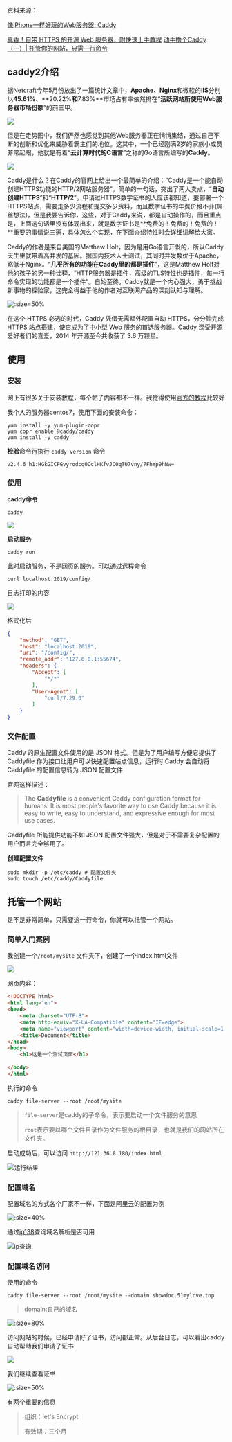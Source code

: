 资料来源：<br/>

[像iPhone一样好玩的Web服务器: Caddy](https://www.jianshu.com/p/85600cdc38d4)

[真香！自带 HTTPS 的开源 Web 服务器，附快速上手教程](https://www.toutiao.com/article/7064892846268006924/?tt_from=weixin&utm_campaign=client_share&wxshare_count=1%C3%97tamp=1646577448&app=news_article&utm_source=weixin&utm_medium=toutiao_android&use_new_style=1&req_id=202203062237270101581490430A99BE81&share_token=592cc100-113d-438b-9da7-fffac6f914e9&group_id=7064892846268006924)
[动手撸个Caddy（一）| 托管你的网站，只需一行命令](https://www.flysnow.org/2021/06/28/caddy-in-action-getting-started.html)

## caddy2介绍

据Netcraft今年5月份放出了一篇统计文章中，**Apache**、**Nginx**和微软的**IIS**分别以**45.61%**、**20.22%**和**7.83%**市场占有率依然排在“**活跃网站所使用Web服务器市场份额**”的前三甲。

![](large/e6c9d24ely1h1h5h2608oj20hf09mdgk.jpg)

但是在走势图中，我们俨然也感觉到其他Web服务器正在悄悄集结，通过自己不断的创新和优化来威胁着霸主们的地位。这其中，一个已经刚满2岁的家族小成员非常起眼，他就是有着“**云计算时代的C语言**”之称的Go语言所编写的**Caddy**。

![](https://tva1.sinaimg.cn/large/e6c9d24ely1h1h669gqbvj208c03oglo.jpg)

Caddy是什么？在Caddy的官网上给出一个最简单的介绍：“Caddy是一个能自动创建HTTPS功能的HTTP/2网站服务器”。简单的一句话，突出了两大卖点，“**自动创建HTTPS**”和“**HTTP/2**”。申请过HTTPS数字证书的人应该都知道，要部署一个HTTPS站点，需要走多少流程和提交多少资料，而且数字证书的年费价格不菲(屌丝想法)，但是我要告诉你，这些，对于Caddy来说，都是自动操作的，而且重点是，上面这句话里没有体现出来，就是数字证书是**免费的！免费的！免费的！**重要的事情说三遍，具体怎么个实现，在下面介绍特性时会详细讲解给大家。

Caddy的作者是来自美国的Matthew Holt，因为是用Go语言开发的，所以Caddy天生里就带着高并发的基因。据国内技术人士测试，其同时并发数优于Apache，略低于Nginx。“**几乎所有的功能在Caddy里的都是插件**”，这是Matthew Holt对他的孩子的另一种诠释，“HTTP服务器是插件，高级的TLS特性也是插件，每一行命令实现的功能都是一个插件”。自始至终，Caddy就是一个内心强大，勇于挑战新事物的探险家，这完全得益于他的作者对互联网产品的深刻认知与理解。

![](large/e6c9d24ely1h1h5hxz6ccj216i0p075w.jpg ':size=50%')

在这个 HTTPS 必选的时代，Caddy 凭借无需额外配置自动 HTTPS，分分钟完成 HTTPS 站点搭建，使它成为了中小型 Web 服务的首选服务器。Caddy 深受开源爱好者们的喜爱，2014 年开源至今共收获了 3.6 万颗星。

## 使用

### 安装

网上有很多关于安装教程，每个帖子内容都不一样。我觉得使用[官方的教程](https://caddyserver.com/docs/install)比较好

我个人的服务器centos7，使用下面的安装命令：

~~~~shell
yum install -y yum-plugin-copr
yum copr enable @caddy/caddy
yum install -y caddy
~~~~

**检验**命令行执行 `caddy version` 命令

~~~~shell
v2.4.6 h1:HGkGICFGvyrodcqOOclHKfvJC0qTU7vny/7FhYp9hNw=
~~~~



### 使用

**caddy命令**

~~~~shell
caddy
~~~~

![](large/e6c9d24ely1h1h6effjcxj20mo0lcgno.jpg)

**启动服务**

`caddy run`

此时启动服务，不是网页的服务。可以通过远程命令

~~~~shell
curl localhost:2019/config/
~~~~

日志打印的内容

![](large/e6c9d24ely1h1h6nfruzqj22fa062aed.jpg)

格式化后

~~~~json
{
	"method": "GET",
	"host": "localhost:2019",
	"uri": "/config/",
	"remote_addr": "127.0.0.1:55674",
	"headers": {
		"Accept": [
			"*/*"
		],
		"User-Agent": [
			"curl/7.29.0"
		]
	}
}
~~~~

### 文件配置

Caddy 的原生配置文件使用的是 JSON 格式。但是为了用户编写方便它提供了 Caddyfile 作为接口让用户可以快速配置站点信息，运行时 Caddy 会自动将 Caddyfile 的配置信息转为 JSON 配置文件

官网这样描述：

> The **Caddyfile** is a convenient Caddy configuration format for humans. It is most people's favorite way to use Caddy because it is easy to write, easy to understand, and expressive enough for most use cases.

Caddyfile 所能提供功能不如 JSON 配置文件强大，但是对于不需要复杂配置的用户而言完全够用了。

**创建配置文件**

~~~~shell
sudo mkdir -p /etc/caddy # 配置文件夹
sudo touch /etc/caddy/Caddyfile
~~~~



## 托管一个网站

是不是非常简单，只需要这一行命令，你就可以托管一个网站。

### 简单入门案例

我创建一个`/root/mysite` 文件夹下，创建了一个index.html文件

![](large/e6c9d24ely1h1ksjywfmwj20sc05gwex.jpg)

网页内容：

~~~~html
<!DOCTYPE html>
<html lang="en">
<head>
    <meta charset="UTF-8">
    <meta http-equiv="X-UA-Compatible" content="IE=edge">
    <meta name="viewport" content="width=device-width, initial-scale=1.0">
    <title>Document</title>
</head>
<body>
    <h1>这是一个测试页面</h1>
    
</body>
</html>
~~~~

执行的命令

~~~~shell
caddy file-server --root /root/mysite
~~~~

> `file-server`是caddy的子命令，表示要启动一个文件服务的意思
>
> `root`表示要以哪个文件目录作为文件服务的根目录，也就是我们的网站所在文件夹。

启动成功后，可以访问 `http://121.36.8.180/index.html`

![运行结果](large/e6c9d24ely1h1ksn4g61xj20ky0a4jrv.jpg ':size=40%')



### 配置域名

配置域名的方式各个厂家不一样，下面是阿里云的配置为例

![](large/e6c9d24ely1h1h6wnld5oj20hw0wc3zb.jpg ':size=40%')

通过[ip138](https://ip138.com/)查询域名解析是否可用

![ip查询](large/e6c9d24ely1h1h76cb9bqj20ua0rudj4.jpg ':size=40%')

### 配置域名访问



使用的命令

`caddy file-server --root /root/mysite --domain showdoc.51mylove.top`

> domain:自己的域名

![](large/e6c9d24ely1h1kstsxh4ej20w80f6ta7.jpg ':size=80%')

访问网站的时候，已经申请好了证书，访问都正常。从后台日志，可以看出caddy自动帮助我们申请了证书

![](large/e6c9d24ely1h1kssdusszj22im0qidyw.jpg)

我们继续查看证书

![](large/e6c9d24ely1h1ksxrfumsj20qw0vgmzn.jpg ':size=50%')

有两个重要的信息

> 组织：let's Encrypt
>
> 有效期：三个月



